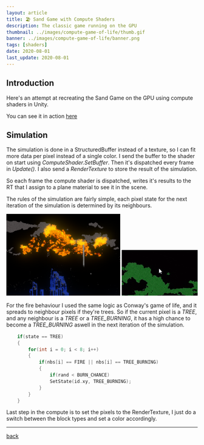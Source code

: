 ```yaml
---
layout: article
title: 🏖️ Sand Game with Compute Shaders
description: The classic game running on the GPU
thumbnail: ../images/compute-game-of-life/thumb.gif
banner: ../images/compute-game-of-life/banner.png
tags: [shaders]
date: 2020-08-01
last_update: 2020-08-01
---
```


## Introduction

Here's an attempt at recreating the Sand Game on the GPU using compute shaders in Unity.

You can see it in action [here](https://preview.redd.it/vzwvhd3oehf51.gif?format=mp4&s=db4d21f6946280f9a162aa0b1a0a86245a7bd38c)

## Simulation

The simulation is done in a StructuredBuffer instead of a texture, so I can fit more data per pixel instead of a single color. I send the buffer to the shader on start using *ComputeShader.SetBuffer*. Then it's dispatched every frame in *Update()*. I also send a *RenderTexture* to store the result of the simulation.

So each frame the compute shader is dispatched, writes it's results to the RT that I assign to a plane material to see it in the scene.

The rules of the simulation are fairly simple, each pixel state for the next iteration of the simulation is determined by its neighbours.

<div class="image_container">
    <img src="../images/compute-game-of-life/sandgame.png" width="300"/>
    <img src="../images/compute-game-of-life/thumb.gif" width="200"/>
</div>

For the fire behaviour I used the same logic as Conway's game of life, and it spreads to neighbour pixels if they're trees. So if the current pixel is a *TREE*, and any neighbour is a *TREE* or a *TREE_BURNING*, it has a high chance to become a *TREE_BURNING* aswell in the next iteration of the simulation.

```c++
    if(state == TREE)
    {
        for(int i = 0; i < 8; i++)
        {
            if(nbs[i] == FIRE || nbs[i] == TREE_BURNING)
            { 
                if(rand < BURN_CHANCE)
                SetState(id.xy, TREE_BURNING);
            }
        }
    }
```

Last step in the compute is to set the pixels to the RenderTexture, I just do a switch between the block types and set a color accordingly.

***

[back](../blog.html)
